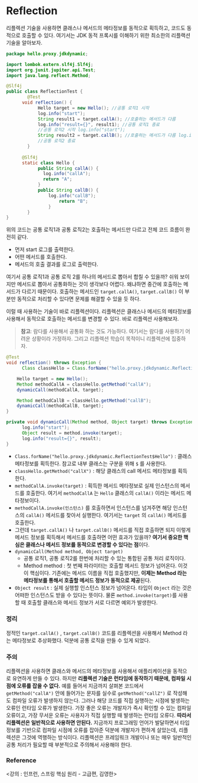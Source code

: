 # Reflection

리플렉션 기술을 사용하면 클래스나 메서드의 메타정보를 동적으로 획득하고, 코드도 동적으로 호출할 수
있다. 여기서는 JDK 동적 프록시를 이해하기 위한 최소한의 리플랙션 기술을 알아보자.

```java
package hello.proxy.jdkdynamic;

import lombok.extern.slf4j.Slf4j;
import org.junit.jupiter.api.Test;
import java.lang.reflect.Method;

@Slf4j
public class ReflectionTest {
		@Test
	  void reflection() {
			Hello target = new Hello(); //공통 로직1 시작
			log.info("start");
			String result1 = target.callA(); //호출하는 메서드가 다름
			log.info("result={}", result1); //공통 로직1 종료
			//공통 로직2 시작 log.info("start");
			String result2 = target.callB(); //호출하는 메서드가 다름 log.info("result={}", result2);
			//공통 로직2 종료 
		}
	
	  @Slf4j
	  static class Hello {
		    public String callA() {
		      log.info("callA");
		      return "A";
		    }
		    public String callB() {
			    log.info("callB");
					return "B";
				}
		}
}
```

위의 코드는 공통 로직1과 공통 로직2는 호출하는 메서드만 다르고 전체 코드 흐름이 완전히 같다.

- 먼저 start 로그를 출력한다.
- 어떤 메서드를 호출한다.
- 메서드의 호출 결과를 로그로 출력한다.

여기서 공통 로직1과 공통 로직 2를 하나의 메서드로 뽑아서 합칠 수 있을까? 쉬워 보이지만 메서드로 뽑아서 공통화하는 것이 생각보다 어렵다. 왜냐하면 중간에 호출하는 메서드가 다르기 때문이다. 호출하는 메서드인 `target.callA()`, `target.callB()` 이 부분만 동적으로 처리할 수 있다면 문제를 해결할 수 있을 듯 하다.

이럴 때 사용하는 기술이 바로 리플렉션이다. 리플렉션은 클래스나 메서드의 메타정보를 사용해서 동적으로 호출하는 메서드를 변경할 수 있다. 바로 리플렉션 사용해보자.

> **참고**: 람다를 사용해서 공통화 하는 것도 가능하다. 여기서는 람다를 사용하기 어려운 상황이라 가정하자.
그리고 리플렉션 학습이 목적이니 리플렉션에 집중하자.
> 

```java
@Test
void reflection() throws Exception {
	  Class classHello = Class.forName("hello.proxy.jdkdynamic.ReflectionTest$Hello");

    Hello target = new Hello();
    Method methodCallA = classHello.getMethod("callA");
    dynamicCall(methodCallA, target);

    Method methodCallB = classHello.getMethod("callB");
    dynamicCall(methodCallB, target);
}

private void dynamicCall(Method method, Object target) throws Exception {
      log.info("start");
      Object result = method.invoke(target);
      log.info("result={}", result);
}
```

- `Class.forName("hello.proxy.jdkdynamic.ReflectionTest$Hello")` : 클래스 메타정보를 획득한다. 참고로 내부 클래스는 구분을 위해 `$` 를 사용한다.
- `classHello.getMethod("callX")` : 해당 클래스의 call 메서드 메타정보를 획득한다.
- `methodCallA.invoke(target)` : 획득한 메서드 메타정보로 실제 인스턴스의 메서드를 호출한다. 여기서 `methodCallA` 는 `Hello` 클래스의 `callA()` 이라는 메서드 메타정보이다.
- `methodCallA.invoke(인스턴스)` 를 호출하면서 인스턴스를 넘겨주면 해당 인스턴스의 `callA()` 메서드를 찾아서 실행한다. 여기서는 `target` 의 `callA()` 메서드를 호출한다.
- 그런데 `target.callA()` 나 `target.callB()` 메서드를 직접 호출하면 되지 이렇게 메서드 정보를 획득해서 메서드를 호출하면 어떤 효과가 있을까? **여기서 중요한 핵심은 클래스나 메서드 정보를 동적으로 변경할 수 있다는 점**이다.
- `dynamicCall(Method method, Object target)`
    - 공통 로직1, 공통 로직2를 한번에 처리할 수 있는 통합된 공통 처리 로직이다.
    - Method method : 첫 번째 파라미터는 호출할 메서드 정보가 넘어온다. 이것이 핵심이다. 기존에는 메서드 이름을 직접 호출했지만, **이제는 Method 라는 메타정보를 통해서 호출할 메서드 정보가 동적으로 제공**된다.
- `Object result` : 실제 실행할 인스턴스 정보가 넘어온다. 타입이 `Object` 라는 것은 어떠한 인스턴스도 받을 수 있다는 뜻이다. 물론 `method.invoke(target)`를 사용할 때 호출할 클래스와 메서드 정보가 서로 다르면 예외가 발생한다.

### 정리

정적인 `target.callA()` , `target.callB()` 코드를 리플렉션을 사용해서 Method 라는 메타정보로
추상화했다. 덕분에 공통 로직을 만들 수 있게 되었다.

### 주의

리플렉션을 사용하면 클래스와 메서드의 메타정보를 사용해서 애플리케이션을 동적으로 유연하게 만들 수 있다. 하지만 **리플렉션 기술은 런타임에 동작하기 때문에, 컴파일 시점에 오류를 잡을 수 없다.** 예를 들어서 지금까지 살펴본 코드에서 `getMethod("callA")` 안에 들어가는 문자를 실수로 `getMethod("callZ")` 로 작성해도 컴파일 오류가 발생하지 않는다. 그러나 해당 코드를 직접 실행하는 시점에 발생하는 오류인 런타임 오류가 발생한다. 가장 좋은 오류는 개발자가 즉시 확인할 수 있는 컴파일 오류이고, 가장 무서운 오류는 사용자가 직접 실행할 때 발생하는 런타임 오류다. **따라서 리플렉션은 일반적으로 사용하면 안된다.** 지금까지 프로그래밍 언어가 발달하면서 타입 정보를 기반으로 컴파일 시점에 오류를 잡아준 덕분에 개발자가 편하게 살았는데, 리플렉션은 그것에 역행하는 방식이다. 리플렉션은 프레임워크 개발이나 또는 매우 일반적인 공통 처리가 필요할 때 부분적으로 주의해서 사용해야 한다.

### Reference

<강의 : 인프런, 스프링 핵심 원리 - 고급편, 김영한>
